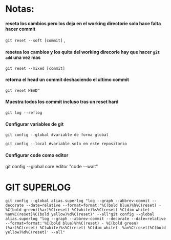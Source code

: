 # Notas:

#### reseta los cambios pero los deja en el working directorie solo hace falta hacer commit 
```git reset --soft [commit]``` , 

#### resetea los cambios y los quita del working direcorie hay que hacer ```git add``` una vez mas
```git reset --mixed [commit] ```  

#### retorna el head un commit deshaciendo el ultimo commit 
```
git reset HEAD^
```

#### Muestra todos los commit incluso tras un reset hard
```
git log --reflog
```

#### Configurar variables de git 
```
git config --global #variable de forma global

git config --local #variable solo en este repositorio
```

#### Configurar code como editor
git config --global core.editor "code --wait"





# GIT SUPERLOG
```
git config --global alias.superlog "log --graph --abbrev-commit --decorate --date=relative --format=format:'%C(bold blue)%h%C(reset) - %C(bold green)(%ar)%C(reset) %C(white)%s%C(reset) %C(dim white)- %an%C(reset)%C(bold yellow)%d%C(reset)' --all"git config --global alias.superlog "log --graph --abbrev-commit --decorate --date=relative --format=format:'%C(bold blue)%h%C(reset) - %C(bold green)(%ar)%C(reset) %C(white)%s%C(reset) %C(dim white)- %an%C(reset)%C(bold yellow)%d%C(reset)' --all"
```